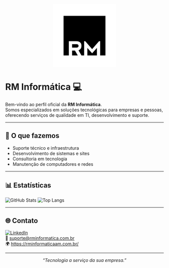 <p align="center">
  <img src="https://raw.githubusercontent.com/rm-informatica/rm-informatica/main/logo.png" width="200" alt="RM Informática Logo">
</p>

# RM Informática 💻

Bem-vindo ao perfil oficial da **RM Informática**.  
Somos especializados em soluções tecnológicas para empresas e pessoas, oferecendo serviços de qualidade em TI, desenvolvimento e suporte.

---

## 🚀 O que fazemos
- Suporte técnico e infraestrutura
- Desenvolvimento de sistemas e sites
- Consultoria em tecnologia
- Manutenção de computadores e redes

---

## 📊 Estatísticas
![GitHub Stats](https://github-readme-stats.vercel.app/api?username=rm-informatica&show_icons=true&theme=dark&hide_border=true)
![Top Langs](https://github-readme-stats.vercel.app/api/top-langs/?username=rm-informatica&layout=compact&theme=dark&hide_border=true)

---

## 🌐 Contato
[![LinkedIn](https://img.shields.io/badge/-LinkedIn-blue?logo=linkedin&logoColor=white)](https://www.linkedin.com/company/)  
📧 suporte@rminformatica.com.br  
🌍 https://rminformaticaam.com.br/

---

<p align="center">
  <i>“Tecnologia a serviço da sua empresa.”</i>
</p>
